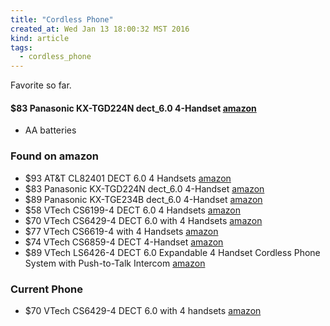 ```yaml
---
title: "Cordless Phone"
created_at: Wed Jan 13 18:00:32 MST 2016
kind: article
tags:
  - cordless_phone
---
```


Favorite so far.

#### $83 Panasonic KX-TGD224N dect_6.0 4-Handset <a href="http://www.amazon.com/Panasonic-KX-TGD224N-dect_6-0-4-Handset-Telephone/dp/B00ISKW6GK" target="_blank">amazon</a>

* AA batteries

### Found on amazon

* $93 AT&T CL82401 DECT 6.0 4 Handsets <a href="http://www.amazon.com/AT-CL82401-Cordless-Silver-Handsets/dp/B004OA72JY" target="_blank">amazon</a>
* $83 Panasonic KX-TGD224N dect_6.0 4-Handset <a href="http://www.amazon.com/Panasonic-KX-TGD224N-dect_6-0-4-Handset-Telephone/dp/B00ISKW6GK" target="_blank">amazon</a>
* $89 Panasonic KX-TGE234B dect_6.0 4-Handset <a href="http://www.amazon.com/Panasonic-KX-TGE234B-dect_6-0-4-Handset-Telephone/dp/B00ISKW534" target="_blank">amazon</a>
* $58 VTech CS6199-4 DECT 6.0 4 Handsets <a href="http://www.amazon.com/Cs6199-4-Handset-Cordless-Answering-Waiting/dp/B00AJYUF1Q" target="_blank">amazon</a>
* $70 VTech CS6429-4 DECT 6.0 with 4 Handsets <a href="http://www.amazon.com/VTech-CS6429-4-Expandable-Cordless-Answering/dp/B004OA73B6" target="_blank">amazon</a>
* $77 VTech CS6619-4 with 4 Handsets <a href="http://www.amazon.com/VTech-CS6619-4-Cordless-Chargers-Technology/dp/B012GTGG50/" target="_blank">amazon</a>
* $74 VTech CS6859-4 DECT 4-Handset <a href="http://www.amazon.com/VTech-CS6859-4-4-Handset-Telephone-Answering/dp/B00GB3IW5K" target="_blank">amazon</a>
* $89 VTech LS6426-4 DECT 6.0 Expandable 4 Handset Cordless Phone System with Push-to-Talk Intercom <a href="http://www.amazon.com/VTech-LS6426-4-Expandable-Cordless-Answering/dp/B004XIB2FM" target="_blank">amazon</a>

### Current Phone

* $70 VTech CS6429-4 DECT 6.0 with 4 handsets <a href="http://www.amazon.com/VTech-CS6429-4-Expandable-Cordless-Answering/dp/B004OA73B6" target="_blank">amazon</a>


<!--
html boilerplate
<a href="" target="_blank"></a>
<img src="" width="400px">
-->

